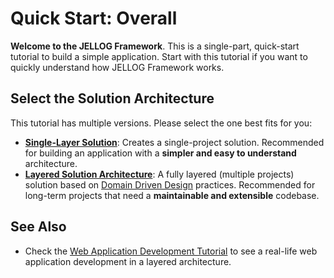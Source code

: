 # Quick Start: Overall

**Welcome to the JELLOG Framework**. This is a single-part, quick-start tutorial to build a simple application. Start with this tutorial if you want to quickly understand how JELLOG Framework works.

## Select the Solution Architecture

This tutorial has multiple versions. Please select the one best fits for you:

* **[Single-Layer Solution](Single-Layer/Index.md)**: Creates a single-project solution. Recommended for building an application with a **simpler and easy to understand** architecture.
* **[Layered Solution Architecture](Index.md)**: A fully layered (multiple projects) solution based on [Domain Driven Design](../../Domain-Driven-Design.md) practices. Recommended for long-term projects that need a **maintainable and extensible** codebase.

## See Also

* Check the [Web Application Development Tutorial](../Part-1.md) to see a real-life web application development in a layered architecture.
